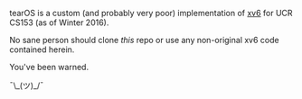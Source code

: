 tearOS is a custom (and probably very poor) implementation of 
[xv6](../master/README) for UCR CS153 (as of Winter 2016).

No sane person should clone *this* repo or use any non-original xv6 code 
contained herein.

You've been warned.

¯\\\_(ツ)\_/¯
